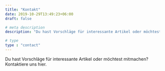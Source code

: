 ```yaml
---
title: "Kontakt"
date: 2019-10-29T13:49:23+06:00
draft: false

# meta description
description: "Du hast Vorschläge für interessante Artikel oder möchtest mitmachen? Kontaktiere uns hier."

# type
type : "contact"
---
```


Du hast Vorschläge für interessante Artikel oder möchtest mitmachen? Kontaktiere uns hier.
